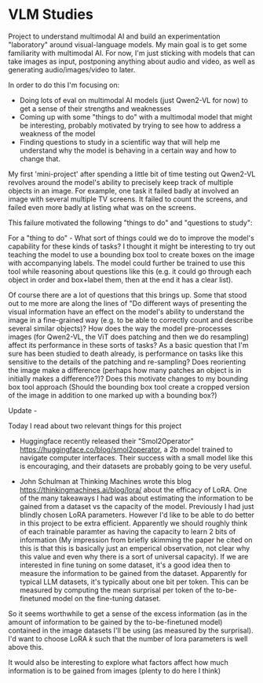 # VLM Studies

Project to understand multimodal AI and build an experimentation "laboratory" around visual-language models. My main goal is to get some familiarity with multimodal AI. For now, I'm just sticking with models that can take images as input, postponing anything about audio and video, as well as generating audio/images/video to later.

In order to do this I'm focusing on:

- Doing lots of eval on multimodal AI models (just Qwen2-VL for now) to get a sense of their strengths and weaknesses
- Coming up with some "things to do" with a multimodal model that might be interesting, probably motivated by trying to see how to address a weakness of the model
- Finding questions to study in a scientific way that will help me understand why the model is behaving in a certain way and how to change that. 

My first 'mini-project' after spending a little bit of time testing out Qwen2-VL revolves around the model's ability to precisely keep track of multiple objects in an image. For example, one task it failed badly at involved an image with several multiple TV screens. It failed to count the screens, and failed even more badly at listing what was on the screens.

This failure motivated the following "things to do" and "questions to study":

For a "thing to do" - What sort of things could we do to improve the model's capability for these kinds of tasks? I thought it might be interesting to try out teaching the model to use a bounding box tool to create boxes on the image with accompanying labels. The model could further be trained to use this tool while reasoning about questions like this (e.g. it could go through each object in order and box+label them, then at the end it has a clear list).

Of course there are a lot of questions that this brings up. Some that stood out to me more are along the lines of "Do different ways of presenting the visual information have an effect on the model's ability to understand the image in a fine-grained way (e.g. to be able to correctly count and describe several similar objects)? How does the way the model pre-processes images (for Qwen2-VL, the ViT does patching and then we do resampling) affect its performance in these sorts of tasks? As a basic question that I'm sure has been studied to death already, is performance on tasks like this sensitive to the details of the patching and re-sampling? Does reorienting the image make a difference (perhaps how many patches an object is in initially makes a difference?)? Does this motivate changes to my bounding box tool approach (Should the bounding box tool create a cropped version of the image in addition to one marked up with a bounding box?) 

Update -

Today I read about two relevant things for this project

- Huggingface recently released their "Smol2Operator" https://huggingface.co/blog/smol2operator, a 2b model trained to navigate computer interfaces. Their success with a small model like this is encouraging, and their datasets are probably going to be very useful.

- John Schulman at Thinking Machines wrote this blog https://thinkingmachines.ai/blog/lora/ about the efficacy of LoRA. One of the many takeaways I had was about estimating the information to be gained from a dataset vs the capacity of the model. Previously I had just blindly chosen LoRA parameters. However I'd like to be able to do better in this project to be extra efficient. Apparently we should roughly think of each trainable paramter as having the capacity to learn 2 bits of information (My impression from briefly skimming the paper he cited on this is that this is basically just an emperical observation, not clear why this value and even why there is a sort of universal capacity). If we are interested in fine tuning on some dataset, it's a good idea then to measure the information to be gained from the dataset. Apparently for typical LLM datasets, it's typically about one bit per token. This can be measured by computing the mean surprisal per token of the to-be-finetuned model on the fine-tuning dataset. 

So it seems worthwhile to get a sense of the excess information (as in the amount of information to be gained by the to-be-finetuned model) contained in the image datasets I'll be using (as measured by the surprisal). I'd want to choose LoRA $k$ such that the number of lora parameters is well above this.

It would also be interesting to explore what factors affect how much information is to be gained from images (plenty to do here I think)